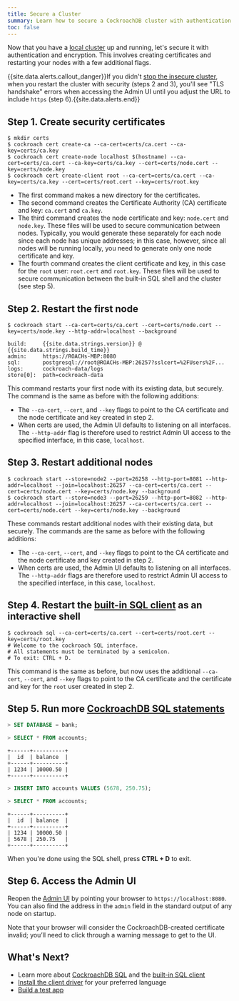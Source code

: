 ```yaml
---
title: Secure a Cluster
summary: Learn how to secure a CockroachDB cluster with authentication and encryption.
toc: false
---
```


Now that you have a [local cluster](start-a-local-cluster.html) up and running, let's secure it with authentication and encryption. This involves creating certificates and restarting your nodes with a few additional flags.

{{site.data.alerts.callout_danger}}If you didn't <a href="start-a-local-cluster.html#step-5--stop-the-cluster">stop the insecure cluster</a>, when you restart the cluster with security (steps 2 and 3), you'll see "TLS handshake" errors when accessing the Admin UI until you adjust the URL to include <code>https</code> (step 6).{{site.data.alerts.end}}

<div id="toc"></div>

## Step 1.  Create security certificates

~~~ shell
$ mkdir certs
$ cockroach cert create-ca --ca-cert=certs/ca.cert --ca-key=certs/ca.key
$ cockroach cert create-node localhost $(hostname) --ca-cert=certs/ca.cert --ca-key=certs/ca.key --cert=certs/node.cert --key=certs/node.key
$ cockroach cert create-client root --ca-cert=certs/ca.cert --ca-key=certs/ca.key --cert=certs/root.cert --key=certs/root.key
~~~

- The first command makes a new directory for the certificates.
- The second command creates the Certificate Authority (CA) certificate and key: `ca.cert` and `ca.key`.
- The third command creates the node certificate and key: `node.cert` and `node.key`. These files will be used to secure communication between nodes. Typically, you would generate these separately for each node since each node has unique addresses; in this case, however, since all nodes will be running locally, you need to generate only one node certificate and key.
- The fourth command creates the client certificate and key, in this case for the `root` user: `root.cert` and `root.key`. These files will be used to secure communication between the built-in SQL shell and the cluster (see step 5).

## Step 2.  Restart the first node

~~~ shell
$ cockroach start --ca-cert=certs/ca.cert --cert=certs/node.cert --key=certs/node.key --http-addr=localhost --background

build:     {{site.data.strings.version}} @ {{site.data.strings.build_time}}
admin:     https://ROACHs-MBP:8080
sql:       postgresql://root@ROACHs-MBP:26257?sslcert=%2FUsers%2F...
logs:      cockroach-data/logs
store[0]:  path=cockroach-data
~~~

This command restarts your first node with its existing data, but securely. The command is the same as before with the following additions: 

- The `--ca-cert`, `--cert`, and `--key` flags to point to the CA certificate and the node certificate and key created in step 2. 
- When certs are used, the Admin UI defaults to listening on all interfaces. The `--http-addr` flag is therefore used to restrict Admin UI access to the specified interface, in this case, `localhost`.

## Step 3.  Restart additional nodes

~~~ shell
$ cockroach start --store=node2 --port=26258 --http-port=8081 --http-addr=localhost --join=localhost:26257 --ca-cert=certs/ca.cert --cert=certs/node.cert --key=certs/node.key --background
$ cockroach start --store=node3 --port=26259 --http-port=8082 --http-addr=localhost --join=localhost:26257 --ca-cert=certs/ca.cert --cert=certs/node.cert --key=certs/node.key --background
~~~

These commands restart additional nodes with their existing data, but securely. The commands are the same as before with the following additions:

- The `--ca-cert`, `--cert`, and `--key` flags to point to the CA certificate and the node certificate and key created in step 2. 
- When certs are used, the Admin UI defaults to listening on all interfaces. The `--http-addr` flags are therefore used to restrict Admin UI access to the specified interface, in this case, `localhost`.

## Step 4.  Restart the [built-in SQL client](use-the-built-in-sql-client.html) as an interactive shell

~~~ shell
$ cockroach sql --ca-cert=certs/ca.cert --cert=certs/root.cert --key=certs/root.key
# Welcome to the cockroach SQL interface.
# All statements must be terminated by a semicolon.
# To exit: CTRL + D.
~~~

This command is the same as before, but now uses the additional `--ca-cert`, `--cert`, and `--key` flags to point to the CA certificate and the certificate and key for the `root` user created in step 2.

## Step 5.  Run more [CockroachDB SQL statements](learn-cockroachdb-sql.html)

~~~ sql
> SET DATABASE = bank;

> SELECT * FROM accounts;
~~~
~~~
+------+----------+
|  id  | balance  |
+------+----------+
| 1234 | 10000.50 |
+------+----------+
~~~
~~~ sql
> INSERT INTO accounts VALUES (5678, 250.75);

> SELECT * FROM accounts;
~~~
~~~
+------+----------+
|  id  | balance  |
+------+----------+
| 1234 | 10000.50 |
| 5678 | 250.75   |
+------+----------+
~~~

When you're done using the SQL shell, press **CTRL + D** to exit.
 
## Step 6.  Access the Admin UI

Reopen the [Admin UI](explore-the-admin-ui.html) by pointing your browser to `https://localhost:8080`. You can also find the address in the `admin` field in the standard output of any node on startup. 

Note that your browser will consider the CockroachDB-created certificate invalid; you’ll need to click through a warning message to get to the UI.

## What's Next?

- Learn more about [CockroachDB SQL](learn-cockroachdb-sql.html) and the [built-in SQL client](use-the-built-in-sql-client.html)
- [Install the client driver](install-client-drivers.html) for your preferred language
- [Build a test app](build-a-test-app.html)
